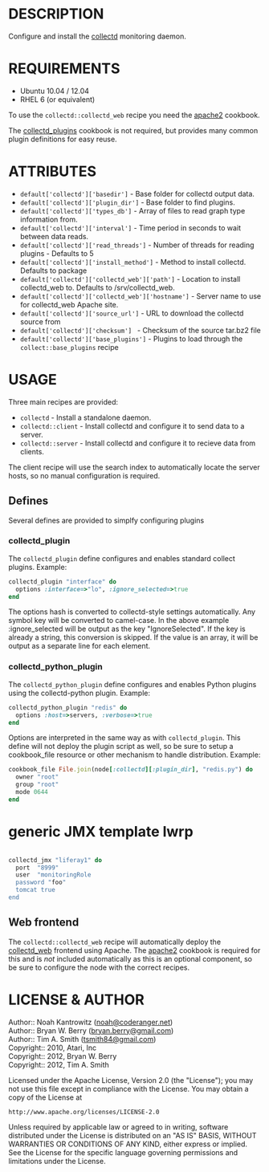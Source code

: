 # DESCRIPTION #

Configure and install the [collectd](http://collectd.org/) monitoring daemon.

# REQUIREMENTS #

* Ubuntu 10.04 / 12.04
* RHEL 6 (or equivalent)

To use the `collectd::collectd_web` recipe you need the [apache2](https://github.com/opscode/cookbooks/tree/master/apache2) cookbook.

The [collectd_plugins](#) cookbook is not required, but provides many common plugin definitions for easy reuse.

# ATTRIBUTES #

* `default['collectd']['basedir']` - Base folder for collectd output data.
* `default['collectd']['plugin_dir']` - Base folder to find plugins.
* `default['collectd']['types_db']` - Array of files to read graph type information from.
* `default['collectd']['interval']` - Time period in seconds to wait between data reads.
* `default['collectd']['read_threads']` - Number of threads for reading plugins - Defaults to 5
* `default['collectd']['install_method']` - Method to install collectd.  Defaults to package
* `default['collectd']['collectd_web']['path']` - Location to install collectd_web to. Defaults to /srv/collectd_web.
* `default['collectd']['collectd_web']['hostname']` - Server name to use for collectd_web Apache site.
* `default['collectd']['source_url']` - URL to download the collectd source from
* `default['collectd']['checksum'] ` - Checksum of the source tar.bz2 file
* `default['collectd']['base_plugins']` - Plugins to load through the `collect::base_plugins` recipe

# USAGE #

Three main recipes are provided:

* `collectd` - Install a standalone daemon.
* `collectd::client` - Install collectd and configure it to send data to a server.
* `collectd::server` - Install collectd and configure it to recieve data from clients.

The client recipe will use the search index to automatically locate the server hosts, so no manual configuration is required.

## Defines ##

Several defines are provided to simplfy configuring plugins

### collectd_plugin ###

The `collectd_plugin` define configures and enables standard collect plugins. Example:

```ruby
collectd_plugin "interface" do
  options :interface=>"lo", :ignore_selected=>true
end
```

The options hash is converted to collectd-style settings automatically. Any symbol key will be converted to camel-case. In the above example :ignore_selected will be output as the
key "IgnoreSelected". If the key is already a string, this conversion is skipped. If the value is an array, it will be output as a separate line for each element.

### collectd_python_plugin ###

The `collectd_python_plugin` define configures and enables Python plugins using the collectd-python plugin. Example:

```ruby
collectd_python_plugin "redis" do
  options :host=>servers, :verbose=>true
end
```

Options are interpreted in the same way as with `collectd_plugin`. This define will not deploy the plugin script as well, so be sure to setup a cookbook_file resource
or other mechanism to handle distribution. Example:

```ruby
cookbook_file File.join(node[:collectd][:plugin_dir], "redis.py") do
  owner "root"
  group "root"
  mode 0644
end
```

# generic JMX template lwrp #


```ruby

collectd_jmx "liferay1" do
  port  "8999"
  user  "monitoringRole
  password "foo"
  tomcat true
end

```


## Web frontend ##

The `collectd::collectd_web` recipe will automatically deploy the [collectd_web](https://github.com/httpdss/collectd-web) frontend using Apache. The 
[apache2](https://github.com/opscode/cookbooks/tree/master/apache2) cookbook is required for this and is *not* included automatically as this is an optional
component, so be sure to configure the node with the correct recipes.

# LICENSE & AUTHOR #

Author:: Noah Kantrowitz (<noah@coderanger.net>)  
Author:: Bryan W. Berry (<bryan.berry@gmail.com>)  
Author:: Tim A. Smith (<tsmith84@gmail.com>)  
Copyright:: 2010, Atari, Inc  
Copyright:: 2012, Bryan W. Berry  
Copyright:: 2012, Tim A. Smith

Licensed under the Apache License, Version 2.0 (the "License");
you may not use this file except in compliance with the License.
You may obtain a copy of the License at

    http://www.apache.org/licenses/LICENSE-2.0

Unless required by applicable law or agreed to in writing, software
distributed under the License is distributed on an "AS IS" BASIS,
WITHOUT WARRANTIES OR CONDITIONS OF ANY KIND, either express or implied.
See the License for the specific language governing permissions and
limitations under the License.
